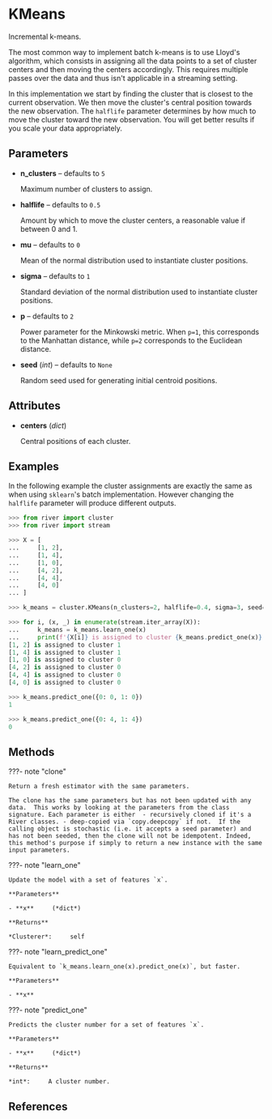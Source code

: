 # KMeans

Incremental k-means.

The most common way to implement batch k-means is to use Lloyd's algorithm, which consists in assigning all the data points to a set of cluster centers and then moving the centers accordingly. This requires multiple passes over the data and thus isn't applicable in a streaming setting. 

In this implementation we start by finding the cluster that is closest to the current observation. We then move the cluster's central position towards the new observation. The `halflife` parameter determines by how much to move the cluster toward the new observation. You will get better results if you scale your data appropriately.

## Parameters

- **n_clusters** – defaults to `5`

    Maximum number of clusters to assign.

- **halflife** – defaults to `0.5`

    Amount by which to move the cluster centers, a reasonable value if between 0 and 1.

- **mu** – defaults to `0`

    Mean of the normal distribution used to instantiate cluster positions.

- **sigma** – defaults to `1`

    Standard deviation of the normal distribution used to instantiate cluster positions.

- **p** – defaults to `2`

    Power parameter for the Minkowski metric. When `p=1`, this corresponds to the Manhattan distance, while `p=2` corresponds to the Euclidean distance.

- **seed** (*int*) – defaults to `None`

    Random seed used for generating initial centroid positions.


## Attributes

- **centers** (*dict*)

    Central positions of each cluster.


## Examples

In the following example the cluster assignments are exactly the same as when using
`sklearn`'s batch implementation. However changing the `halflife` parameter will
produce different outputs.

```python
>>> from river import cluster
>>> from river import stream

>>> X = [
...     [1, 2],
...     [1, 4],
...     [1, 0],
...     [4, 2],
...     [4, 4],
...     [4, 0]
... ]

>>> k_means = cluster.KMeans(n_clusters=2, halflife=0.4, sigma=3, seed=0)

>>> for i, (x, _) in enumerate(stream.iter_array(X)):
...     k_means = k_means.learn_one(x)
...     print(f'{X[i]} is assigned to cluster {k_means.predict_one(x)}')
[1, 2] is assigned to cluster 1
[1, 4] is assigned to cluster 1
[1, 0] is assigned to cluster 0
[4, 2] is assigned to cluster 0
[4, 4] is assigned to cluster 0
[4, 0] is assigned to cluster 0

>>> k_means.predict_one({0: 0, 1: 0})
1

>>> k_means.predict_one({0: 4, 1: 4})
0
```

## Methods

???- note "clone"

    Return a fresh estimator with the same parameters.

    The clone has the same parameters but has not been updated with any data.  This works by looking at the parameters from the class signature. Each parameter is either  - recursively cloned if it's a River classes. - deep-copied via `copy.deepcopy` if not.  If the calling object is stochastic (i.e. it accepts a seed parameter) and has not been seeded, then the clone will not be idempotent. Indeed, this method's purpose if simply to return a new instance with the same input parameters.

    
???- note "learn_one"

    Update the model with a set of features `x`.

    **Parameters**

    - **x**     (*dict*)    
    
    **Returns**

    *Clusterer*:     self
    
???- note "learn_predict_one"

    Equivalent to `k_means.learn_one(x).predict_one(x)`, but faster.

    **Parameters**

    - **x**    
    
???- note "predict_one"

    Predicts the cluster number for a set of features `x`.

    **Parameters**

    - **x**     (*dict*)    
    
    **Returns**

    *int*:     A cluster number.
    
## References

[^1]: [Sequential k-Means Clustering](http://www.cs.princeton.edu/courses/archive/fall08/cos436/Duda/C/sk_means.htm)
[^2]: [Sculley, D., 2010, April. Web-scale k-means clustering. In Proceedings of the 19th international conference on World wide web (pp. 1177-1178](https://www.eecs.tufts.edu/~dsculley/papers/fastkmeans.pdf)

